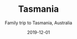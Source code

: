 ---
slug: "tasmania"
title: "Tasmania"
subtitle: "Family trip to Tasmania, Australia"
date: "2019-12-01"
type: "photoAlbum"
featuredImage: "https://res.cloudinary.com/samuelfchen/image/upload/v1614436613/albums/tasmania/IMG_20200113_105933_tdmc5g.jpg"
---
